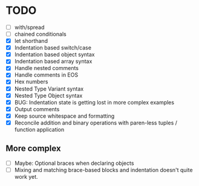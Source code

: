 TODO
====

- [ ] with/spread
- [ ] chained conditionals
- [x] let shorthand
- [x] Indentation based switch/case
- [x] Indentation based object syntax
- [x] Indentation based array syntax
- [x] Handle nested comments
- [x] Handle comments in EOS
- [x] Hex numbers
- [x] Nested Type Variant syntax
- [x] Nested Type Object syntax
- [x] BUG: Indentation state is getting lost in more complex examples
- [x] Output comments
- [x] Keep source whitespace and formatting
- [x] Reconcile addition and binary operations with paren-less tuples / function application

More complex
----

- [ ] Maybe: Optional braces when declaring objects
- [ ] Mixing and matching brace-based blocks and indentation doesn't quite work yet.
